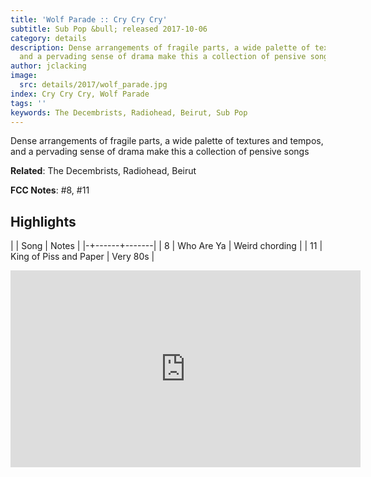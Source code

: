 ```yaml
---
title: 'Wolf Parade :: Cry Cry Cry'
subtitle: Sub Pop &bull; released 2017-10-06
category: details
description: Dense arrangements of fragile parts, a wide palette of textures and tempos,
  and a pervading sense of drama make this a collection of pensive songs
author: jclacking
image:
  src: details/2017/wolf_parade.jpg
index: Cry Cry Cry, Wolf Parade
tags: ''
keywords: The Decembrists, Radiohead, Beirut, Sub Pop
---
```

Dense arrangements of fragile parts, a wide palette of textures and tempos, and a pervading sense of drama make this a collection of pensive songs<!--more-->

**Related**: The Decembrists, Radiohead, Beirut

**FCC Notes**: #8, #11

## Highlights

| | Song | Notes |
|-+------+-------|
| 8 | Who Are Ya | Weird chording |
| 11 | King of Piss and Paper | Very 80s |

<div class="tlo-detail-video"><iframe width="560" height="315" src="https://www.youtube.com/embed/RhG6crUCY6E" frameborder="0" allow="autoplay; encrypted-media" allowfullscreen></iframe></div>

